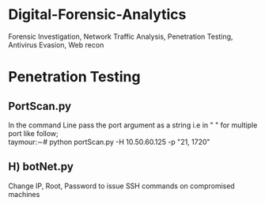 # Digital-Forensic-Analytics
Forensic Investigation, Network Traffic Analysis, Penetration Testing, Antivirus Evasion, Web recon


# Penetration Testing  
## PortScan.py  

In the command Line pass the port argument as a string i.e in " " for multiple port like follow;  
taymour:∼# python portScan.py -H 10.50.60.125 -p "21, 1720"  
  
  
## H) botNet.py

Change IP, Root, Password to issue SSH commands on compromised machines
